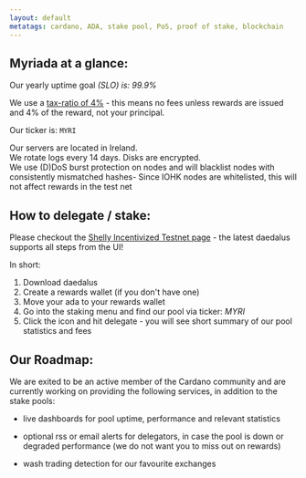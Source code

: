 ```yaml
---
layout: default
metatags: cardano, ADA, stake pool, PoS, proof of stake, blockchain 
---
```


## Myriada at a glance:

Our yearly uptime goal *(SLO) is: 99.9%*

We use a [tax-ratio of 4%][1] - this means no fees unless rewards are issued and 4% of the reward, not your principal.
  
Our ticker is: ``MYRI``  

Our servers are located in Ireland.  
We rotate logs every 14 days. Disks are encrypted.    
We use (D)DoS burst protection on nodes and will blacklist nodes with consistently mismatched hashes- Since IOHK nodes are whitelisted, this will not affect rewards in the test net  

## How to delegate / stake:
Please checkout the [Shelly Incentivized Testnet page](https://staking.cardano.org/en/delegation/) - the latest daedalus supports all steps from the UI!

In short:
1. Download daedalus 
2. Create a rewards wallet (if you don't have one)
3. Move your ada to your rewards wallet
4. Go into the staking menu and find our pool via ticker: *MYRI*
5. Click the icon and hit delegate - you will see short summary of our pool statistics and fees

## Our Roadmap:

We are exited to be an active member of the Cardano community and are currently working on providing the following services, in addition to the stake pools:

- live dashboards for pool uptime, performance and relevant statistics

- optional rss or email alerts for delegators, in case the pool is down or degraded performance (we do not want you to miss out on rewards)

- wash trading detection for our favourite exchanges

[1]:https://input-output-hk.github.io/jormungandr/stake_pool/registering_stake_pool.html#the-primitives
